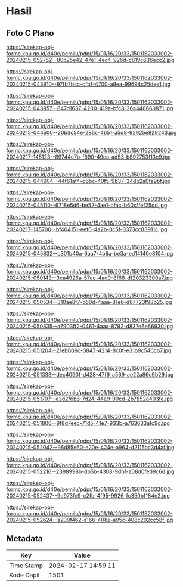 # Hasil

## Foto C Plano

https://sirekap-obj-formc.kpu.go.id/d40e/pemilu/pdpr/15/01/16/20/33/1501162033002-20240215-052752--80b25e42-47e1-4ec4-926d-c819c636ecc2.jpg

https://sirekap-obj-formc.kpu.go.id/d40e/pemilu/pdpr/15/01/16/20/33/1501162033002-20240215-043910--97fb7bcc-cfb1-4700-a9ea-99694c25dee1.jpg

https://sirekap-obj-formc.kpu.go.id/d40e/pemilu/pdpr/15/01/16/20/33/1501162033002-20240215-043957--847d1637-4200-419a-bfc8-26a448660871.jpg

https://sirekap-obj-formc.kpu.go.id/d40e/pemilu/pdpr/15/01/16/20/33/1501162033002-20240215-044500--20b3c54e-286c-4651-a5d8-92925e829243.jpg

https://sirekap-obj-formc.kpu.go.id/d40e/pemilu/pdpr/15/01/16/20/33/1501162033002-20240217-145123--89744e7b-f690-49ea-ad53-b892753f13c9.jpg

https://sirekap-obj-formc.kpu.go.id/d40e/pemilu/pdpr/15/01/16/20/33/1501162033002-20240215-044904--44f61af4-d6bc-40f5-9b37-34db2a0fa9bf.jpg

https://sirekap-obj-formc.kpu.go.id/d40e/pemilu/pdpr/15/01/16/20/33/1501162033002-20240215-045110--6718e5d6-be52-4ae1-bfac-b60c1fef25dd.jpg

https://sirekap-obj-formc.kpu.go.id/d40e/pemilu/pdpr/15/01/16/20/33/1501162033002-20240217-145700--bf404151-eef6-4a2b-8c5f-3373cc83911c.jpg

https://sirekap-obj-formc.kpu.go.id/d40e/pemilu/pdpr/15/01/16/20/33/1501162033002-20240215-045832--c301b40a-6aa7-4b6a-be3a-ed14149e8104.jpg

https://sirekap-obj-formc.kpu.go.id/d40e/pemilu/pdpr/15/01/16/20/33/1501162033002-20240215-050143--3ca4926a-57ce-4ad9-8f68-df20323300a7.jpg

https://sirekap-obj-formc.kpu.go.id/d40e/pemilu/pdpr/15/01/16/20/33/1501162033002-20240215-050534--310ae8f7-b50d-4aaa-81e6-d67723f98b25.jpg

https://sirekap-obj-formc.kpu.go.id/d40e/pemilu/pdpr/15/01/16/20/33/1501162033002-20240215-050835--a7903ff2-0461-4aaa-8792-d837e6e66930.jpg

https://sirekap-obj-formc.kpu.go.id/d40e/pemilu/pdpr/15/01/16/20/33/1501162033002-20240215-051204--21eb609c-3847-4214-8c0f-e31b9c546cb7.jpg

https://sirekap-obj-formc.kpu.go.id/d40e/pemilu/pdpr/15/01/16/20/33/1501162033002-20240215-051338--dec4090f-d428-47f6-a569-ae22a86c9b29.jpg

https://sirekap-obj-formc.kpu.go.id/d40e/pemilu/pdpr/15/01/16/20/33/1501162033002-20240215-051707--e3d2f6b6-7d24-44e9-90cd-2b7852e403fe.jpg

https://sirekap-obj-formc.kpu.go.id/d40e/pemilu/pdpr/15/01/16/20/33/1501162033002-20240215-051806--9f8d7eec-71d5-41e7-933b-a763633afc9c.jpg

https://sirekap-obj-formc.kpu.go.id/d40e/pemilu/pdpr/15/01/16/20/33/1501162033002-20240215-052042--96d85e60-e20e-424e-a964-d2115bc3d4af.jpg

https://sirekap-obj-formc.kpu.go.id/d40e/pemilu/pdpr/15/01/16/20/33/1501162033002-20240215-052216--2398998b-db5b-4308-9dbf-a08d0fed9c6d.jpg

https://sirekap-obj-formc.kpu.go.id/d40e/pemilu/pdpr/15/01/16/20/33/1501162033002-20240215-052437--9d973fc9-c2fb-4f95-9926-fc350bf184e2.jpg

https://sirekap-obj-formc.kpu.go.id/d40e/pemilu/pdpr/15/01/16/20/33/1501162033002-20240215-052624--a200f462-a166-408e-a95c-408c292cc58f.jpg


## Metadata

| Key        | Value               |
| ---------- | ------------------- |
| Time Stamp | 2024-02-17 14:59:11 |
| Kode Dapil | 1501                |



